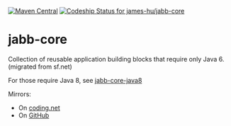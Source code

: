 [![Maven Central](https://maven-badges.herokuapp.com/maven-central/net.sf.jabb/jabb-core/badge.svg)](https://maven-badges.herokuapp.com/maven-central/net.sf.jabb/jabb-core)
[![Codeship Status for james-hu/jabb-core](https://codeship.com/projects/f78b63c0-4b75-0132-e6e1-1e93d1c401d3/status)](https://codeship.com/projects/46752)

# jabb-core 


Collection of reusable application building blocks that require only Java 6. (migrated from sf.net)

For those require Java 8, see [jabb-core-java8](https://github.com/james-hu/jabb-core-java8)

Mirrors:

* On [coding.net](https://coding.net/u/james-hu/p/jabb-core/)
* On [GitHub](https://github.com/james-hu/jabb-core)
